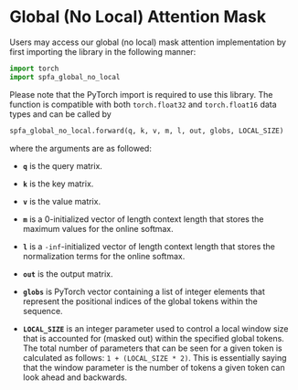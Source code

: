 # Global (No Local) Attention Mask

Users may access our global (no local) mask attention implementation by first importing the library in the following manner:

```python
import torch
import spfa_global_no_local
```

Please note that the PyTorch import is required to use this library. The function is compatible with both `torch.float32` and `torch.float16` data types and can be called by

```python
spfa_global_no_local.forward(q, k, v, m, l, out, globs, LOCAL_SIZE)
```

where the arguments are as followed:

- **`q`** is the query matrix.

- **`k`** is the key matrix.

- **`v`** is the value matrix.

- **`m`** is a 0-initialized vector of length context length that stores the maximum values for the online softmax.

- **`l`** is a `-inf`-initialized vector of length context length that stores the normalization terms for the online softmax.

- **`out`** is the output matrix.

- **`globs`** is PyTorch vector containing a list of integer elements that represent the positional indices of the global tokens within the sequence.

- **`LOCAL_SIZE`** is an integer parameter used to control a local window size that is accounted for (masked out) within the specified global tokens. The total number of parameters that can be seen for a given token is calculated as follows: `1 + (LOCAL_SIZE * 2)`. This is essentially saying that the window parameter is the number of tokens a given token can look ahead and backwards.